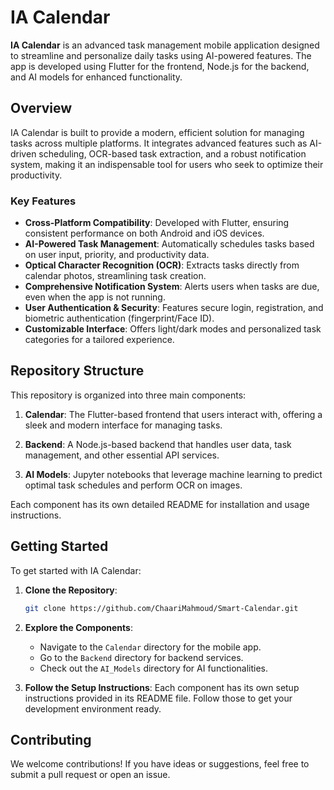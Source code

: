 # IA Calendar

**IA Calendar** is an advanced task management mobile application designed to streamline and personalize daily tasks using AI-powered features. The app is developed using Flutter for the frontend, Node.js for the backend, and AI models for enhanced functionality.

## Overview

IA Calendar is built to provide a modern, efficient solution for managing tasks across multiple platforms. It integrates advanced features such as AI-driven scheduling, OCR-based task extraction, and a robust notification system, making it an indispensable tool for users who seek to optimize their productivity.

### Key Features

- **Cross-Platform Compatibility**: Developed with Flutter, ensuring consistent performance on both Android and iOS devices.
- **AI-Powered Task Management**: Automatically schedules tasks based on user input, priority, and productivity data.
- **Optical Character Recognition (OCR)**: Extracts tasks directly from calendar photos, streamlining task creation.
- **Comprehensive Notification System**: Alerts users when tasks are due, even when the app is not running.
- **User Authentication & Security**: Features secure login, registration, and biometric authentication (fingerprint/Face ID).
- **Customizable Interface**: Offers light/dark modes and personalized task categories for a tailored experience.

## Repository Structure

This repository is organized into three main components:

1. **Calendar**: The Flutter-based frontend that users interact with, offering a sleek and modern interface for managing tasks.

2. **Backend**: A Node.js-based backend that handles user data, task management, and other essential API services.

3. **AI Models**: Jupyter notebooks that leverage machine learning to predict optimal task schedules and perform OCR on images.

Each component has its own detailed README for installation and usage instructions.

## Getting Started

To get started with IA Calendar:

1. **Clone the Repository**:
    ```bash
    git clone https://github.com/ChaariMahmoud/Smart-Calendar.git
    ```

2. **Explore the Components**:
   - Navigate to the `Calendar` directory for the mobile app.
   - Go to the `Backend` directory for backend services.
   - Check out the `AI_Models` directory for AI functionalities.

3. **Follow the Setup Instructions**:
   Each component has its own setup instructions provided in its README file. Follow those to get your development environment ready.

## Contributing

We welcome contributions! If you have ideas or suggestions, feel free to submit a pull request or open an issue.
